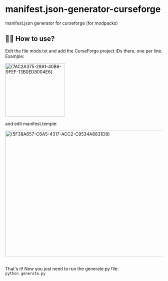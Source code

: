 # manifest.json-generator-curseforge
manifest.json generator for curseforge (for modpacks)

## 😵‍💫 How to use?

Edit the file mods.txt and add the CurseForge project IDs there, one per line. <br>
Example:

<img width="191" height="171" alt="{7AC2A375-29A1-40B6-9FEF-13B0ED8004E6}" src="https://github.com/user-attachments/assets/6b2a4eca-e258-45df-bea4-50d16e34edb0" />

and edit manifest.temple:

<img width="634" height="402" alt="{5F38A657-C6A5-4317-ACC2-C9534A8831D8}" src="https://github.com/user-attachments/assets/0e108011-1342-4148-ab30-075149473688" />

<br> That's it! Now you just need to run the generate.py file: <br>
`python generate.py`
